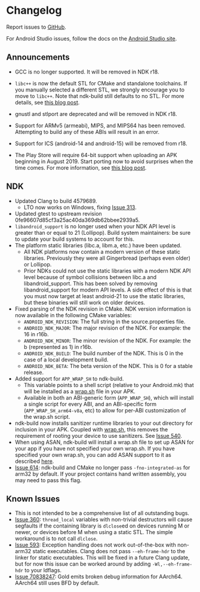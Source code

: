 Changelog
=========

Report issues to [GitHub].

For Android Studio issues, follow the docs on the [Android Studio site].

[GitHub]: https://github.com/android-ndk/ndk/issues
[Android Studio site]: http://tools.android.com/filing-bugs

Announcements
-------------

 * GCC is no longer supported. It will be removed in NDK r18.

 * `libc++` is now the default STL for CMake and standalone toolchains. If you
   manually selected a different STL, we strongly encourage you to move to
   `libc++`. Note that ndk-build still defaults to no STL. For more details, see
   [this blog post](https://android-developers.googleblog.com/2017/09/introducing-android-native-development.html).

 * gnustl and stlport are deprecated and will be removed in NDK r18.

 * Support for ARMv5 (armeabi), MIPS, and MIPS64 has been removed. Attempting to
   build any of these ABIs will result in an error.

 * Support for ICS (android-14 and android-15) will be removed from r18.

 * The Play Store will require 64-bit support when uploading an APK beginning in
   August 2019. Start porting now to avoid surprises when the time comes. For
   more information, see [this blog post](https://android-developers.googleblog.com/2017/12/improving-app-security-and-performance.html).

NDK
---

 * Updated Clang to build 4579689.
     * LTO now works on Windows, fixing [Issue 313].
 * Updated gtest to upstream revision 0fe96607d85cf3a25ac40da369db62bbee2939a5.
 * `libandroid_support` is no longer used when your NDK API level is greater
   than or equal to 21 (Lollipop). Build system maintainers: be sure to update
   your build systems to account for this.
 * The platform static libraries (libc.a, libm.a, etc.) have been updated.
     * All NDK platforms now contain a modern version of these static libraries.
       Previously they were all Gingerbread (perhaps even older) or Lollipop.
     * Prior NDKs could not use the static libraries with a modern NDK API level
       because of symbol collisions between libc.a and libandroid_support. This
       has been solved by removing libandroid_support for modern API levels. A
       side effect of this is that you must now target at least android-21 to
       use the static libraries, but these binaries will still work on older
       devices.
 * Fixed parsing of the NDK revision in CMake. NDK version information is now
   available in the following CMake variables:
     * `ANDROID_NDK_REVISION`: The full string in the source.properties file.
     * `ANDROID_NDK_MAJOR`: The major revision of the NDK. For example: the 16
       in r16b.
     * `ANDROID_NDK_MINOR`: The minor revision of the NDK. For example: the b
       (represented as 1) in r16b.
     * `ANDROID_NDK_BUILD`: The build number of the NDK. This is 0 in the case
       of a local development build.
     * `ANDROID_NDK_BETA`: The beta version of the NDK. This is 0 for a stable
       release.
 * Added support for `APP_WRAP_SH` to ndk-build.
     * This variable points to a shell script (relative to your Android.mk) that
       will be installed as a [wrap.sh] file in your APK.
     * Available in both an ABI-generic form (`APP_WRAP_SH`), which will install
       a single script for every ABI, and an ABI-specific form
       (`APP_WRAP_SH_arm64-v8a`, etc) to allow for per-ABI customization of the
       wrap.sh script.
 * ndk-build now installs sanitizer runtime libraries to your out directory for
   inclusion in your APK. Coupled with [wrap.sh], this removes the requirement
   of rooting your device to use sanitizers. See [Issue 540].
 * When using ASAN, ndk-build will install a wrap.sh file to set up ASAN for
   your app if you have not specified your own wrap.sh. If you have specified
   your own wrap.sh, you can add ASAN support to it as described
   [here](https://github.com/google/sanitizers/wiki/AddressSanitizerOnAndroidO).
 * [Issue 614]: ndk-build and CMake no longer pass `-fno-integrated-as` for
   arm32 by default.  If your project contains hand written assembly, you may
   need to pass this flag.

[wrap.sh]: https://developer.android.com/ndk/guides/wrap-script.html
[Issue 540]: https://github.com/android-ndk/ndk/issues/540
[Issue 614]: https://github.com/android-ndk/ndk/issues/614

[Issue 313]: https://github.com/android-ndk/ndk/issues/313

Known Issues
------------

 * This is not intended to be a comprehensive list of all outstanding bugs.
 * [Issue 360]: `thread_local` variables with non-trivial destructors will cause
   segfaults if the containing library is `dlclose`ed on devices running M or
   newer, or devices before M when using a static STL. The simple workaround is
   to not call `dlclose`.
 * [Issue 593]: Exception handling does not work out-of-the-box with non-arm32
   static executables. Clang does not pass `--eh-frame-hdr` to the linker for
   static executables. This will be fixed in a future Clang update, but for now
   this issue can be worked around by adding `-Wl,--eh-frame-hdr` to your
   ldflags.
 * [Issue 70838247]: Gold emits broken debug information for AArch64. AArch64
   still uses BFD by default.

[Issue 360]: https://github.com/android-ndk/ndk/issues/360
[Issue 593]: https://github.com/android-ndk/ndk/issues/593
[Issue 70838247]: https://issuetracker.google.com/70838247
